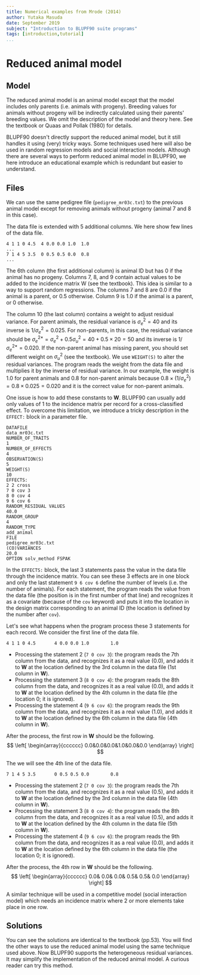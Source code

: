 ```yaml
---
title: Numerical examples from Mrode (2014)
author: Yutaka Masuda
date: September 2019
subject: "Introduction to BLUPF90 suite programs"
tags: [introduction,tutorial]
...
```


Reduced animal model
====================

Model
-----

The reduced animal model is an animal model except that the model includes only parents (i.e. animals with progeny).
Breeding values for animals without progeny will be indirectly calculated using their parents'
breeding values. We omit the description of the model and theory here. See the textbook
or Quaas and Pollak (1980) for details.

BLUPF90 doesn't directly support the reduced animal model, but it still handles it using (very)
tricky ways. Some techniques used here will also be used in random regression models and
social interaction models. Although there are several ways to perform
reduced animal model in BLUPF90, we here introduce an educational example which is redundant
but easier to understand.

Files
-----

We can use the same pedigree file (`pedigree_mr03c.txt`) to the previous animal model except for removing animals without
progeny (animal 7 and 8 in this case).

The data file is extended with 5 additional columns.
We here show few lines of the data file.

~~~~~{language=text caption="data_mr03c.txt"}
4 1 1 0 4.5  4 0.0 0.0 1.0  1.0
...
7 1 4 5 3.5  0 0.5 0.5 0.0  0.8
...
~~~~~

The 6th column (the first additional column) is animal ID but has 0 if the animal has no progeny.
Columns 7, 8, and 9 contain actual values to be added to the incidence matrix W (see the textbook).
This idea is similar to a way to support random regressions. The columns 7 and 8 are 0.0
if the animal is a parent, or 0.5 otherwise. Column 9 is 1.0 if the animal is a parent, or 0
otherwise.

The column 10 (the last column) contains a weight to adjust residual variance. For parent animals,
the residual variance is $\sigma_e^2 = 40$ and its inverse is $1/\sigma_e^2 = 0.025$. For non-parents, in this
case, the residual variance should be $\sigma_e^{2*}=\sigma_e^2+0.5\sigma_u^2= 40 + 0.5 \times 20 = 50$ and its inverse is
$1/\sigma_e^{2*} = 0.020$. If the non-parent animal has missing parent, you should set different weight on $\sigma_u^2$
(see the textbook). 
We use `WEIGHT(S)` to alter the residual variances. The program reads the weight from the
data file and multiplies it by the inverse of residual variance. In our example, the weight is 1.0 for parent
animals and 0.8 for non-parent animals because $0.8 \times (1/\sigma_e^2) = 0.8 \times 0.025 = 0.020$ and it is the
correct value for non-parent animals.

One issue is how to add these constants to $\mathbf{W}$. BLUPF90 can usually add only values of 1 to the
incidence matrix per record for a cross-classified effect. To overcome this limitation, we introduce a tricky description in the
`EFFECT:` block in a parameter file.

~~~~~{language=blupf90 caption="param_mr03c.txt"}
DATAFILE
data_mr03c.txt
NUMBER_OF_TRAITS
1
NUMBER_OF_EFFECTS
4
OBSERVATION(S)
5
WEIGHT(S)
10
EFFECTS:
2 2 cross
7 0 cov 3
8 0 cov 4
9 6 cov 6
RANDOM_RESIDUAL VALUES
40.0
RANDOM_GROUP
4
RANDOM_TYPE
add_animal
FILE
pedigree_mr03c.txt
(CO)VARIANCES
20.0
OPTION solv_method FSPAK
~~~~~

In the `EFFECTS:` block, the last 3 statements pass the value in the data file through the incidence
matrix. You can see these 3 effects are in one block and only the last statement `9 6 cov 6` define the number
of levels (i.e. the number of animals). For each statement, the program reads the value from the
data file (the position is in the first number of that line) and recognizes it as a covariate (because of the
`cov` keyword) and puts it into the location in the design matrix corresponding to an animal ID (the
location is defined by the number after `cov`).

Let's see what happens when the program process these 3 statements for each record.
We consider the first line of the data file.

~~~~~{language=text}
4 1 1 0 4.5       4 0.0 0.0 1.0        1.0
~~~~~

- Processing the statement 2 (`7 0 cov 3`): the program reads the 7th column from the data,
  and recognizes it as a real value (0.0), and adds it to $\mathbf{W}$ at the location defined by the 3rd
  column in the data file (1st column in $\mathbf{W}$).
- Processing the statement 3 (`8 0 cov 4`): the program reads the 8th column from the data,
  and recognizes it as a real value (0.0), and adds it to $\mathbf{W}$ at the location defined by the 4th
  column in the data file (the location 0; it is ignored).
- Processing the statement 4 (`9 6 cov 6`): the program reads the 9th column from the data,
  and recognizes it as a real value (1.0), and adds it to $\mathbf{W}$ at the location defined by the 6th
  column in the data file (4th column in $\mathbf{W}$).

After the process, the first row in $\mathbf{W}$ should be the following.
$$
\left[
\begin{array}{cccccc}
   0.0&0.0&0.0&1.0&0.0&0.0
\end{array}
\right]
$$

The we will see the 4th line of the data file.

~~~~~{language=text}
7 1 4 5 3.5       0 0.5 0.5 0.0        0.8
~~~~~

- Processing the statement 2 (`7 0 cov 3`): the program reads the 7th column from the data,
  and recognizes it as a real value (0.5), and adds it to $\mathbf{W}$ at the location defined by the 3rd
  column in the data file (4th column in $\mathbf{W}$).
- Processing the statement 3 (`8 0 cov 4`): the program reads the 8th column from the data,
  and recognizes it as a real value (0.5), and adds it to $\mathbf{W}$ at the location defined by the 4th
  column in the data file (5th column in $\mathbf{W}$).
- Processing the statement 4 (`9 6 cov 6`): the program reads the 9th column from the data,
  and recognizes it as a real value (0.0), and adds it to $\mathbf{W}$ at the location defined by the 6th
  column in the data file (the location 0; it is ignored).

After the process, the 4th row in $\mathbf{W}$ should be the following.
$$
\left[
\begin{array}{cccccc}
0.0& 0.0& 0.0& 0.5& 0.5& 0.0
\end{array}
\right]
$$

A similar technique will be used in a competitive model (social interaction model) which needs
an incidence matrix where 2 or more elements take place in one row.


Solutions
---------

You can see the solutions are identical to the textbook (pp.53).
You will find the other ways to use the reduced animal model using the same technique used
above. Now BLUPF90 supports the heterogeneous residual variances. It may simplify the
implementation of the reduced animal model. A curious reader can try this method.
